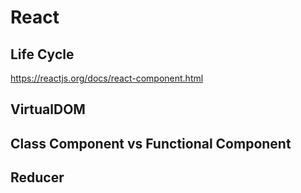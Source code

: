 # React

## Life Cycle
https://reactjs.org/docs/react-component.html

## VirtualDOM
## Class Component vs Functional Component
## Reducer
